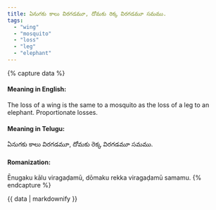 ```yaml
---
title: ఏనుగకు కాలు విరగడమూ, దోమకు రెక్క విరగడమూ సమము.
tags:
  - "wing"
  - "mosquito"
  - "loss"
  - "leg"
  - "elephant"
---
```


{% capture data %}
#### Meaning in English:
The loss of a wing is the same to a mosquito as the loss of a leg to an elephant.
Proportionate losses.

#### Meaning in Telugu:
ఏనుగకు కాలు విరగడమూ, దోమకు రెక్క విరగడమూ సమము.

#### Romanization:
Ēnugaku kālu viragaḍamū, dōmaku rekka viragaḍamū samamu.
{% endcapture %}

{{ data | markdownify }}

